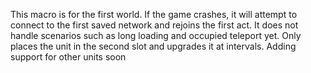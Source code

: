 This macro is for the first world. If the game crashes, it will attempt to connect to the first saved network and rejoins the first act. 
It does not handle scenarios such as long loading and occupied teleport yet.
Only places the unit in the second slot and upgrades it at intervals.
Adding support for other units soon
